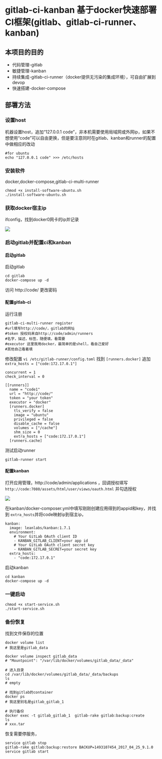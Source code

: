 # gitlab-ci-kanban 基于docker快速部署CI框架(gitlab、gitlab-ci-runner、kanban)

## 本项目的目的

- 代码管理-gitlab
- 敏捷管理-kanban
- 持续集成-gitlab-ci-runner（docker提供无污染的集成环境），可自由扩展到devop
- 快速搭建-docker-compose

## 部署方法

### 设置host
机器设置host，追加“127.0.0.1 code”，非本机需要使用局域网或外网ip，如果不想使用“code”可以自由更换，但是要注意同时在gitlab、kanban和runner的配置中做相应的改动

```
#for ubuntu
echo "127.0.0.1 code" >>> /etc/hosts
```

### 安装软件

docker,docker-compose,gitlab-ci-multi-runner

```
chmod +x install-software-ubuntu.sh
./install-software-ubuntu.sh
```

### 获取docker宿主ip

ifconfig，找到docker0网卡的ip并记录

<image src="https://github.com/postor/gitlab-ci-kanban/raw/master/images/ip.png">


### 启动gitlab并配置ci和kanban

#### 启动gitlab

启动gitlab

```
cd gitlab
docker-compose up -d
```

访问 http://code/ 更改密码

#### 配置gitlab-ci

运行注册
```
gitlab-ci-multi-runner register
#url填写http://code/，gitlab的网址
#token 授权码来自http://code/admin/runners
#名字，描述，标签，随便填，看需要
#executor 这里我用docker，最简单的是shell，看自己爱好
#其他自己看着填
```
修改配置 `vi /etc/gitlab-runner/config.toml` 找到 `[runners.docker]` 追加 `extra_hosts = ["code:172.17.0.1"]`
```
concurrent = 1
check_interval = 0

[[runners]]
  name = "code1"
  url = "http://code/"
  token = "your token"
  executor = "docker"
  [runners.docker]
    tls_verify = false
    image = "ubuntu"
    privileged = false
    disable_cache = false
    volumes = ["/cache"]
    shm_size = 0
    extra_hosts = ["code:172.17.0.1"]
  [runners.cache]
```

测试启动runner

```
gitlab-runner start
```

#### 配置kanban

打开应用管理，http://code/admin/applications ，回调授权填写 `http://code:7080/assets/html/user/views/oauth.html` 并勾选授权

<image src="https://github.com/postor/gitlab-ci-kanban/raw/master/images/kanban.png">

在kanban/docker-composer.yml中填写刚刚创建应用得到的appid和key，并找到 `extra_hosts`并将code映射ip到宿主ip，

```
kanban:
  image: leanlabs/kanban:1.7.1
  environment:
    # Your GitLab OAuth client ID
    - KANBAN_GITLAB_CLIENT=your app id
    # Your GitLab OAuth client secret key
    - KANBAN_GITLAB_SECRET=your secret key
  extra_hosts:
    - "code:172.17.0.1"
```

启动kanban

```
cd kanban
docker-compose up -d
```

### 一键启动

```
chmod +x start-service.sh
./start-service.sh
```

### 备份恢复

找到文件保存的位置

```
docker volume list
# 我这里是gitlab_data

docker volume inspect gitlab_data
# "Mountpoint": "/var/lib/docker/volumes/gitlab_data/_data"

# 进入目录
cd /var/lib/docker/volumes/gitlab_data/_data/backups
ls
# empty

# 找到gitlab的container
docker ps
# 我这里别名是gitlab_gitlab_1

# 执行备份
docker exec -t gitlab_gitlab_1  gitlab-rake gitlab:backup:create
ls
# xxx.tar
```

恢复需要停服务，
```
service gitlab stop
gitlab-rake gitlab:backup:restore BACKUP=1493107454_2017_04_25_9.1.0
service gitlab start
```


